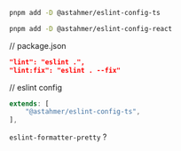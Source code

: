 ```sh
pnpm add -D @astahmer/eslint-config-ts
```

```sh
pnpm add -D @astahmer/eslint-config-react
```

// package.json

```json
"lint": "eslint .",
"lint:fix": "eslint . --fix"
```

// eslint config

```js
extends: [
    "@astahmer/eslint-config-ts",
],
```

`eslint-formatter-pretty` ?
